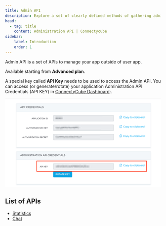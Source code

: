 ```yaml
---
title: Admin API
description: Explore a set of clearly defined methods of gathering administrative statistics for your app, performing administrative tasks.
head:
  - tag: title
    content: Administration API | Connectycube
sidebar: 
    label: Introduction
    order: 1
---
```


Admin API is a set of APIs to manage your app outside of user app.

Available starting from **Advanced plan**. 

A special key called **API Key** needs to be used to access the Admin API. You can access (or generate/rotate) your application Administration API Credentials (API KEY) in [ConnectyCube Dashboard](https://admin.connectycube.com):.

![Administration API Key](../../../assets/rest_api/administration_api_key.png)

## List of APIs

  * [Statistics](/admin_api/statistics/)
  * [Chat](/admin_api/chat/)